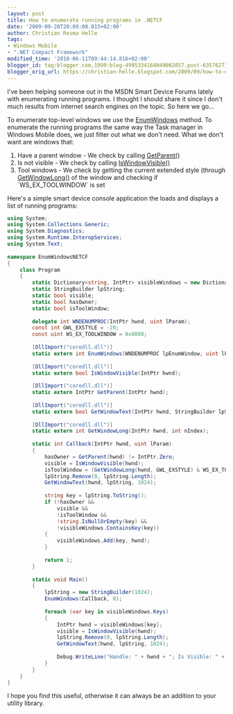 ```yaml
---
layout: post
title: How to enumerate running programs in .NETCF
date: '2009-09-28T20:09:00.015+02:00'
author: Christian Resma Helle
tags:
- Windows Mobile
- ".NET Compact Framework"
modified_time: '2010-06-11T09:44:14.816+02:00'
blogger_id: tag:blogger.com,1999:blog-4995334164049002857.post-6357627196105166268
blogger_orig_url: https://christian-helle.blogspot.com/2009/09/how-to-enumerate-running-programs-in.html
---
```


I've been helping someone out in the MSDN Smart Device Forums lately with enumerating running programs. I thought I should share it since I don't much results from internet search engines on the topic. So here we go...  
  
To enumerate top-level windows we use the [EnumWindows](https://learn.microsoft.com/en-us/previous-versions/ms960376(v=msdn.10)?redirectedfrom=MSDN) method. To enumerate the running programs the same way the Task manager in Windows Mobile does, we just filter out what we don't need. What we don't want are windows that:  
  
1. Have a parent window - We check by calling [GetParent()](https://learn.microsoft.com/en-us/previous-versions/ms960750(v=msdn.10)?redirectedfrom=MSDN)  
2. Is not visible - We check by calling [IsWindowVisible()](https://learn.microsoft.com/en-us/previous-versions/ms915286(v=msdn.10)?redirectedfrom=MSDN)  
3. Tool windows - We check by getting the current extended style (through [GetWindowLong()](https://learn.microsoft.com/en-us/previous-versions/ms960886(v=msdn.10)?WT.mc_id=DT-MVP-5004822) of the window and checking if `WS_EX_TOOLWINDOW` is set  
  
Here's a simple smart device console application the loads and displays a list of running programs:

```csharp
using System;
using System.Collections.Generic;
using System.Diagnostics;
using System.Runtime.InteropServices;
using System.Text;
 
namespace EnumWindowsNETCF
{
    class Program
    {
        static Dictionary<string, IntPtr> visibleWindows = new Dictionary<string, IntPtr>();
        static StringBuilder lpString;
        static bool visible;
        static bool hasOwner;
        static bool isToolWindow;
 
        delegate int WNDENUMPROC(IntPtr hwnd, uint lParam);
        const int GWL_EXSTYLE = -20;
        const uint WS_EX_TOOLWINDOW = 0x0080;
 
        [DllImport("coredll.dll")]
        static extern int EnumWindows(WNDENUMPROC lpEnumWindow, uint lParam);
 
        [DllImport("coredll.dll")]
        static extern bool IsWindowVisible(IntPtr hwnd);
 
        [DllImport("coredll.dll")]
        static extern IntPtr GetParent(IntPtr hwnd);
 
        [DllImport("coredll.dll")]
        static extern bool GetWindowText(IntPtr hwnd, StringBuilder lpString, int nMaxCount);
 
        [DllImport("coredll.dll")]
        static extern int GetWindowLong(IntPtr hwnd, int nIndex);
 
        static int Callback(IntPtr hwnd, uint lParam)
        {
            hasOwner = GetParent(hwnd) != IntPtr.Zero;
            visible = IsWindowVisible(hwnd);
            isToolWindow = (GetWindowLong(hwnd, GWL_EXSTYLE) & WS_EX_TOOLWINDOW) != 0;
            lpString.Remove(0, lpString.Length);
            GetWindowText(hwnd, lpString, 1024);
 
            string key = lpString.ToString();
            if (!hasOwner &&
                visible &&
                !isToolWindow &&
                !string.IsNullOrEmpty(key) &&
                !visibleWindows.ContainsKey(key))
            {
                visibleWindows.Add(key, hwnd);
            }
 
            return 1;
        }
 
        static void Main()
        {
            lpString = new StringBuilder(1024);
            EnumWindows(Callback, 0);
 
            foreach (var key in visibleWindows.Keys)
            {
                IntPtr hwnd = visibleWindows[key];
                visible = IsWindowVisible(hwnd);
                lpString.Remove(0, lpString.Length);
                GetWindowText(hwnd, lpString, 1024);
 
                Debug.WriteLine("Handle: " + hwnd + "; Is Visible: " + visible + "; Text: " + lpString);
            }
        }
    }
}
```

I hope you find this useful, otherwise it can always be an addition to your utility library.